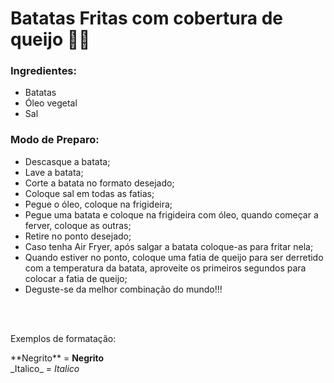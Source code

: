 # Batatas Fritas com cobertura de queijo 🍟🧀

### Ingredientes:

- Batatas
- Óleo vegetal
- Sal

### Modo de Preparo:

- Descasque a batata;
- Lave a batata;
- Corte a batata no formato desejado;
- Coloque sal em todas as fatias;
- Pegue o óleo, coloque na frigideira;
- Pegue uma batata e coloque na frigideira com óleo, quando começar a ferver, coloque as outras;
- Retire no ponto desejado;
- Caso tenha Air Fryer, após salgar a batata coloque-as para fritar nela;
- Quando estiver no ponto, coloque uma fatia de queijo para ser derretido com a temperatura da batata, aproveite os primeiros segundos para colocar a fatia de queijo;
- Deguste-se da melhor combinação do mundo!!!

<br></br>

Exemplos de formatação:

\*\*Negrito\*\* = **Negrito** <br>
\_Italico\_ = _Italico_